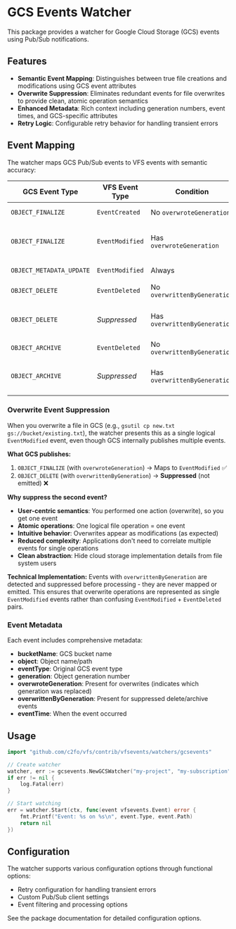 # GCS Events Watcher

This package provides a watcher for Google Cloud Storage (GCS) events using Pub/Sub notifications.

## Features

- **Semantic Event Mapping**: Distinguishes between true file creations and modifications using GCS event attributes
- **Overwrite Suppression**: Eliminates redundant events for file overwrites to provide clean, atomic operation semantics
- **Enhanced Metadata**: Rich context including generation numbers, event times, and GCS-specific attributes
- **Retry Logic**: Configurable retry behavior for handling transient errors

## Event Mapping

The watcher maps GCS Pub/Sub events to VFS events with semantic accuracy:

| GCS Event Type | VFS Event Type | Condition | Description |
|---|---|---|---|
| `OBJECT_FINALIZE` | `EventCreated` | No `overwroteGeneration` | New file creation |
| `OBJECT_FINALIZE` | `EventModified` | Has `overwroteGeneration` | File overwrite, copy, or restore |
| `OBJECT_METADATA_UPDATE` | `EventModified` | Always | Metadata changes |
| `OBJECT_DELETE` | `EventDeleted` | No `overwrittenByGeneration` | True file deletion |
| `OBJECT_DELETE` | *Suppressed* | Has `overwrittenByGeneration` | Part of overwrite (not emitted) |
| `OBJECT_ARCHIVE` | `EventDeleted` | No `overwrittenByGeneration` | File archival |
| `OBJECT_ARCHIVE` | *Suppressed* | Has `overwrittenByGeneration` | Part of overwrite (not emitted) |

### Overwrite Event Suppression

When you overwrite a file in GCS (e.g., `gsutil cp new.txt gs://bucket/existing.txt`), the watcher presents this as a single logical `EventModified` event, even though GCS internally publishes multiple events.

**What GCS publishes:**
1. `OBJECT_FINALIZE` (with `overwroteGeneration`) → Maps to `EventModified` ✅
2. `OBJECT_DELETE` (with `overwrittenByGeneration`) → **Suppressed** (not emitted) ❌

**Why suppress the second event?**
- **User-centric semantics**: You performed one action (overwrite), so you get one event
- **Atomic operations**: One logical file operation = one event  
- **Intuitive behavior**: Overwrites appear as modifications (as expected)
- **Reduced complexity**: Applications don't need to correlate multiple events for single operations
- **Clean abstraction**: Hide cloud storage implementation details from file system users

**Technical Implementation:**
Events with `overwrittenByGeneration` are detected and suppressed before processing - they are never mapped or emitted. This ensures that overwrite operations are represented as single `EventModified` events rather than confusing `EventModified` + `EventDeleted` pairs.

### Event Metadata

Each event includes comprehensive metadata:

- **bucketName**: GCS bucket name
- **object**: Object name/path
- **eventType**: Original GCS event type
- **generation**: Object generation number
- **overwroteGeneration**: Present for overwrites (indicates which generation was replaced)
- **overwrittenByGeneration**: Present for suppressed delete/archive events
- **eventTime**: When the event occurred

## Usage

```go
import "github.com/c2fo/vfs/contrib/vfsevents/watchers/gcsevents"

// Create watcher
watcher, err := gcsevents.NewGCSWatcher("my-project", "my-subscription")
if err != nil {
    log.Fatal(err)
}

// Start watching
err = watcher.Start(ctx, func(event vfsevents.Event) error {
    fmt.Printf("Event: %s on %s\n", event.Type, event.Path)
    return nil
})
```

## Configuration

The watcher supports various configuration options through functional options:

- Retry configuration for handling transient errors
- Custom Pub/Sub client settings
- Event filtering and processing options

See the package documentation for detailed configuration options.
